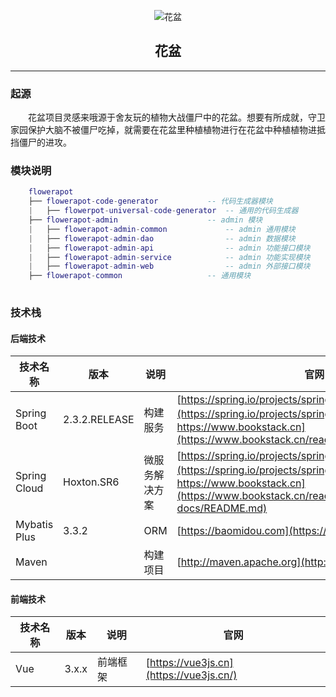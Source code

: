 <p style="text-align: center;" align="center">
    <img src="https://gitee.com/nut-cloud/flowerpot/raw/master/doc/images/logo.gif" alt="花盆">
</p>
<p style="text-align: center;"  align="center">
    <h2  style="text-align: center;"  align="center">花盆</h2>
</p>
<hr/>

### 起源
<p style="text-indent: 2em;">
    花盆项目灵感来哦源于舍友玩的植物大战僵尸中的花盆。想要有所成就，守卫家园保护大脑不被僵尸吃掉，就需要在花盆里种植植物进行在花盆中种植植物进抵挡僵尸的进攻。
</p>

### 模块说明

```lua
    flowerapot
    ├── flowerapot-code-generator           -- 代码生成器模块
    |   ├── flowerpot-universal-code-generator  -- 通用的代码生成器
    ├── flowerapot-admin                    -- admin 模块
    |   ├── flowerapot-admin-common             -- admin 通用模块
    |   ├── flowerapot-admin-dao                -- admin 数据模块
    |   ├── flowerapot-admin-api                -- admin 功能接口模块
    |   ├── flowerapot-admin-service            -- admin 功能实现模块
    |   ├── flowerapot-admin-web                -- admin 外部接口模块
    ├── flowerapot-common                   -- 通用模块
    
```
    
### 技术栈
#### 后端技术
|技术名称|版本|说明|官网
|----|----|----|-----|
|Spring Boot    |2.3.2.RELEASE|构建服务|[https://spring.io/projects/spring-boot](https://spring.io/projects/spring-boot) , [（中文）https://www.bookstack.cn](https://www.bookstack.cn/read/springboot/README.md)|
|Spring Cloud   |Hoxton.SR6   |微服务解决方案|[https://spring.io/projects/spring-cloud/](https://spring.io/projects/spring-cloud/), [（中文）https://www.bookstack.cn](https://www.bookstack.cn/read/spring-cloud-docs/README.md)|
|Mybatis Plus   |3.3.2        | ORM|[https://baomidou.com](https://baomidou.com/)|
|Maven          |             | 构建项目|[http://maven.apache.org](http://maven.apache.org/)|

#### 前端技术
|技术名称|版本|说明|官网
|----|----|----|-----|
|Vue    |3.x.x|前端框架|[https://vue3js.cn](https://vue3js.cn/)|


 